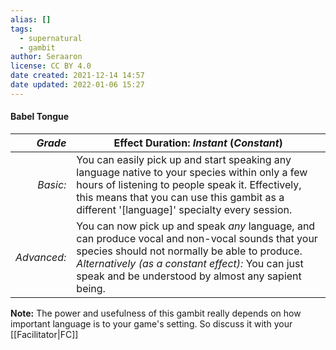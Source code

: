 ```yaml
---
alias: []
tags:
  - supernatural
  - gambit
author: Seraaron
license: CC BY 4.0
date created: 2021-12-14 14:57
date updated: 2022-01-06 15:27
---
```


#### Babel Tongue

|   _Grade_ | Effect Duration: _Instant_ (_Constant_)                                                                                                                                                                                                                                            |
| ----------: | --------------------------------------------------------------------------------------------------------------------------------------------------------------------------------------------------------------------------------------------------------------- |
|    _Basic:_ | You can easily pick up and start speaking any language native to your species within only a few hours of listening to people speak it. Effectively, this means that you can use this gambit as a different '[language]' specialty every session.                |
| _Advanced:_ | You can now pick up and speak _any_ language, and can produce vocal and non-vocal sounds that your species should not normally be able to produce.<br>_Alternatively (as a constant effect):_ You can just speak and be understood by almost any sapient being. |

**Note:** The power and usefulness of this gambit really depends on how important language is to your game's setting. So discuss it with your [[Facilitator|FC]]
